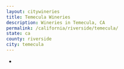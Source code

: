 ```yaml
---
layout: citywineries
title: Temecula Wineries
description: Wineries in Temecula, CA
permalink: /california/riverside/temecula/
state: ca
county: riverside
city: temecula
---
```

-
